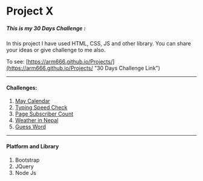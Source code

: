 # Project X

##### This is my 30 Days Challenge :
In this project I have used HTML, CSS, JS and other library. 
You can share your ideas or give challenge to me also.

To see: 
[https://arm666.github.io/Projects/](https://arm666.github.io/Projects/ "30 Days Challenge Link")
___


#### Challenges:
1. [May Calendar]
1. [Typing Speed Check]
1. [Page Subscriber Count]
1. [Weather in Nepal]
1. [Guess Word]
___

#### Platform and Library
1. Bootstrap
1. JQuery
1. Node Js

[May Calendar]:<https://arm666.github.io/Projects/01%20calander/index.html>
[Typing Speed Check]:<https://arm666.github.io/Projects/02%20typing-speed/index.html>
[Page Subscriber Count]:<https://arm666.github.io/Projects/03%20page%20subscriber%20count/index.html>
[Weather in Nepal]:<https://arm666.github.io/Projects/04%20weather/index.html>
[Guess Word]:<https://arm666.github.io/Projects/05%20Guess%20Word/index.html>